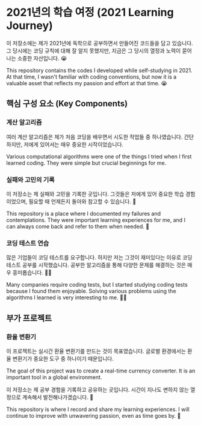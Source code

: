 # 2021년의 학습 여정 (2021 Learning Journey)

이 저장소에는 제가 2021년에 독학으로 공부하면서 만들어진 코드들을 담고 있습니다. 그 당시에는 코딩 규칙에 대해 잘 알지 못했지만, 지금은 그 당시의 열정과 노력이 묻어나는 소중한 자산입니다. 😭  

This repository contains the codes I developed while self-studying in 2021. At that time, I wasn't familiar with coding conventions, but now it is a valuable asset that reflects my passion and effort at that time. 😭

## 핵심 구성 요소 (Key Components)

### 계산 알고리즘
여러 계산 알고리즘은 제가 처음 코딩을 배우면서 시도한 작업들 중 하나였습니다. 간단하지만, 저에게 있어서는 매우 중요한 시작이었습니다.  

Various computational algorithms were one of the things I tried when I first learned coding. They were simple but crucial beginnings for me.

### 실패와 고민의 기록
이 저장소는 제 실패와 고민을 기록한 곳입니다. 그것들은 저에게 있어 중요한 학습 경험이었으며, 필요할 때 언제든지 돌아와 참고할 수 있습니다. 🤔  

This repository is a place where I documented my failures and contemplations. They were important learning experiences for me, and I can always come back and refer to them when needed. 🤔

### 코딩 테스트 연습
많은 기업들이 코딩 테스트를 요구합니다. 하지만 저는 그것이 재미있다는 이유로 코딩 테스트 공부를 시작했습니다. 공부한 알고리즘을 통해 다양한 문제를 해결하는 것은 매우 흥미롭습니다. 👍🏼  

Many companies require coding tests, but I started studying coding tests because I found them enjoyable. Solving various problems using the algorithms I learned is very interesting to me. 👍🏼

## 부가 프로젝트

### 환율 변환기
이 프로젝트는 실시간 환율 변환기를 만드는 것이 목표였습니다. 글로벌 환경에서는 환율 변환기가 중요한 도구 중 하나이기 때문입니다.   

The goal of this project was to create a real-time currency converter. It is an important tool in a global environment.

이 저장소는 제 공부 경험을 기록하고 공유하는 곳입니다. 시간이 지나도 변하지 않는 열정으로 계속해서 발전해나가겠습니다. 🚀   

This repository is where I record and share my learning experiences. I will continue to improve with unwavering passion, even as time goes by. 🚀
